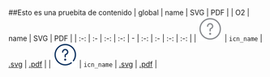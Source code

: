 ##Esto es una pruebita de contenido
| global | name | SVG | PDF | | O2 | name | SVG | PDF |
| :-: | :- | :-: | :-: | - | :-: | :- | :-: | :-: |
| ![icn_name](icn_export/Global/icn_name.svg) | `icn_name`  |  [.svg](icn_export/Global/icn_name.svg) | [.pdf](icn_export/Global/icn_name.pdf) |  | ![icn_name](icn_export/O2/icn_name.svg) | `icn_name`  |  [.svg](icn_export/O2/icn_name.svg) | [.pdf](icn_export/O2/icn_name.pdf) |  
